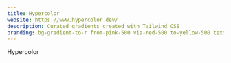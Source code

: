```yaml
---
title: Hypercolor
website: https://www.hypercolor.dev/
description: Curated gradients created with Tailwind CSS
branding: bg-gradient-to-r from-pink-500 via-red-500 to-yellow-500 text-white
---
```


Hypercolor
